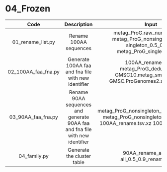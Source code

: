 # 04_Frozen
| **Code** | **Description** | **Input** | **Output** |
| :---: | :---: | :---: | :---: |
| 01_rename_list.py | Rename 100AA sequences | metag_ProG.raw_number.tsv.gz metag_ProG_nonsingleton.faa.gz singleton_0.5_0.9.tsv metag_ProG_singleton.faa.gz| nonsingleton_rename.tsv singleton_rename.tsv |
| 02_100AA_faa_fna.py | Generate 100AA faa and fna file with new identifier | 100AA_rename.tsv.xz metag_ProG_dedup.faa.gz GMSC10.metag_smorfs.fna.xz GMSC.ProGenomes2.smorfs.fna.xz | 100AA_GMSC.faa.xz 100AA_metag.fna.xz 100AA_prog.fna.xz |
| 03_90AA_faa_fna.py | Rename 90AA sequences and generate 90AA faa and fna file with new identifier | metag_ProG_nonsingleton_0.9_clu_rep.faa.gz metag_ProG_nonsingleton_0.9_clu.tsv.gz 100AA_rename.tsv.xz 100AA_GMSC.fna.xz | 90AA_rename.tsv.xz 90AA_rename_all.tsv.xz 90AA_GMSC.faa.xz 90AA_GMSC.fna.xz |
| 04_family.py | Generate the cluster table | 90AA_rename_all.tsv.xz all_0.5_0.9_rename.tsv.gz | all_0.9_0.5_family.tsv.xz |